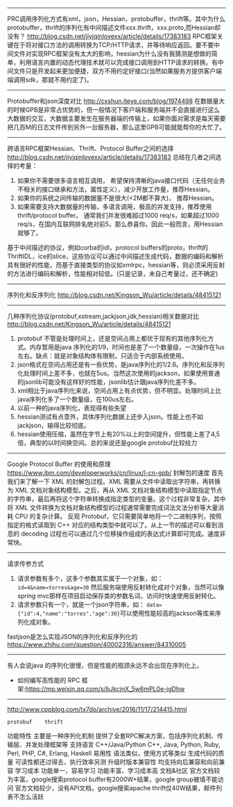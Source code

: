 
---
PRC调用序列化方式有xml，json，Hessian，protobuffer，thrift等。其中为什么protobuffer，thrift的序列化有中间描述文件xxx.thrift，xxx.proto,而Hessian却没有？
<http://blog.csdn.net/jiyiqinlovexx/article/details/17383183>
RPC框架关键在于将对接口方法的调用转换为TCP/HTTP请求，并等待响应返回。要不要中间文件对实现RPC框架没有太大的影响，hessian为什么没有我猜测是想做的简单，利用语言内置的动态代理技术就可以完成接口调用到HTTP请求的转换。有中间文件只是开发起来更加便捷，双方不用约定好接口(当然如果服务方提供客户端端调用sdk，那就不用约定了)。

---
Protobuffer和json深度对比
<http://cxshun.iteye.com/blog/1974498>
在数据量大的时候GPB是非常占优势的，但一般情况下客户端和服务端并不会直接进行这么大数据的交互，大数据主要发生在服务器端的传输上，如果你面对需求是每天需要把几百M的日志文件传到另外一台服务器，那么这里GPB可能就能帮你的大忙了。

 ---
 跨语言RPC框架Hessian、Thrift、Protocol Buffer之间的选择
<http://blog.csdn.net/jiyiqinlovexx/article/details/17383183>
总结在几者之间选择的考量：
1. 如果你不需要很多语言相互调用， 希望保持清晰的java接口代码（无任何业务不相关的接口继承和方法，属性定义），减少开放工作量，推荐Hessian。
2. 如果你的系统之间传输的数据量不是很大(<2M都不算大)， 推荐Hessian。
3. 如果需要支持大数据量的传输，多语言调用，极高的并发支持，推荐使用thrift/protocol buffer。 通常我们并发很难超过1000 req/s，如果超过1000 req/s，在国内互联网排名绝对前5，那么恭喜你。因此一般而言，用Hessian就够了。

基于中间描述的协议，例如corba的idl，protocol buffers的proto，thrift的ThriftIDL，ice的slice，这些协议可以通过中间描述生成代码，数据的编码和解析具有很好的性能，而基于直接类型的协议如xmlrpc，hessian等，则必须采用反射的方法进行编码和解析，性能相对较低。(只是记录，未自己考量过，还不确定)

---
序列化和反序列化
<http://blog.csdn.net/Kingson_Wu/article/details/48415121>

---
几种序列化协议(protobuf,xstream,jackjson,jdk,hessian)相关数据对比<http://blog.csdn.net/Kingson_Wu/article/details/48415121>
1. protobuf 不管是处理时间上，还是空间占用上都优于现有的其他序列化方式。内存暂用是java 序列化的1/9，时间也是差了一个数量级，一次操作在1us左右。缺点：就是对象结构体有限制，只适合于内部系统使用。
2. json格式在空间占用还是有一些优势，是java序列化的1/2.6。序列化和反序列化处理时间上差不多，也就在5us。当然这次使用的jackson，如果使用普通的jsonlib可能没有这样好的性能，jsonlib估计跟java序列化差不多。
3. xml相比于java序列化来说，空间占用上有点优势，但不明显。处理时间上比java序列化多了一个数量级，在100us左右。
4. 以前一种的java序列化，表现得有些失望
5. hessian测试有点意外，具体序列化数据上还步入json。性能上也不如jackjson，输得比较彻底。
6. hessian使用压缩，虽然在字节上有20%以上的空间提升，但性能上差了4,5倍，典型的以时间换空间。总的来说还是google protobuf比较给力

---
Google Protocol Buffer 的使用和原理
<https://www.ibm.com/developerworks/cn/linux/l-cn-gpb/>
封解包的速度
首先我们来了解一下 XML 的封解包过程。XML 需要从文件中读取出字符串，再转换为 XML 文档对象结构模型。之后，再从 XML 文档对象结构模型中读取指定节点的字符串，最后再将这个字符串转换成指定类型的变量。这个过程非常复杂，其中将 XML 文件转换为文档对象结构模型的过程通常需要完成词法文法分析等大量消耗 CPU 的复杂计算。
反观 Protobuf，它只需要简单地将一个二进制序列，按照指定的格式读取到 C++ 对应的结构类型中就可以了。从上一节的描述可以看到消息的 decoding 过程也可以通过几个位移操作组成的表达式计算即可完成。速度非常快。

---
请求传参方式
1. 请求参数有多个，这多个参数其实属于一个对象，如：
`id=4&name=torres&age=30`
然后服务端使用反射转化成对个对象，当然可以像spring mvc那样在项目启动保存类的参数名词，访问时快速使用反射转化。
2. 请求参数只有一个，就是一个json字符串，如：
`data={"id":4,"name":"torres","age":30}`可以使用性能较高的jackson等库来序列化成对象。

fastjson是怎么实现JSON的序列化和反序列化的
<https://www.zhihu.com/question/40002316/answer/84310005>

---

有人会说java 的序列化很慢，但是性能的瓶颈永远不会出现在序列化上。

+ 如何编写高性能的 RPC 框架:<https://mp.weixin.qq.com/s/bJkcjnX_5w6mPL0e-igDhw>

---
http://www.cppblog.com/tx7do/archive/2016/11/17/214415.html

 	protobuf	thrift
功能特性	主要是一种序列化机制	提供了全套RPC解决方案，包括序列化机制、传输层、并发处理框架等
支持语言	C++/Java/Python	C++, Java, Python, Ruby, Perl, PHP, C#, Erlang, Haskell
易用性	语法类似，使用方式等类似
生成代码的质量	可读性都还过得去，执行效率另测
升级时版本兼容性	均支持向后兼容和向前兼容
学习成本	功能单一，容易学习	功能丰富、学习成本高
文档&社区	官方文档较为丰富，google搜索protocol buffer有2000W+结果，google group被墙不能访问	官方文档较少，没有API文档，google搜索apache thrift仅40W结果，邮件列表不怎么活跃
 
 